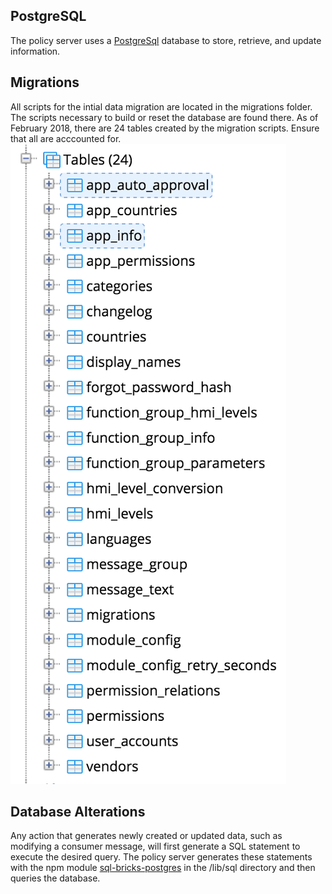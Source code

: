 ## PostgreSQL
The policy server uses a <a href="https://www.postgresql.org/about/">PostgreSql</a> database to store, retrieve, and update information. 

## Migrations
All scripts for the intial data migration are located in the migrations folder. The scripts necessary to build or reset the database are found there. As of February 2018, there are 24 tables created by the migration scripts. Ensure that all are acccounted for. 
![Tables](./assets/PostgreSQL-Tables.png)

## Database Alterations
Any action that generates newly created or updated data, such as modifying a consumer message, will first generate a SQL statement to execute the desired query. The policy server generates these statements with the npm module <a href="https://www.npmjs.com/package/sql-bricks-postgres">sql-bricks-postgres</a> in the /lib/sql directory and then queries the database.